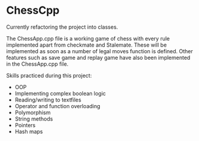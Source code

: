 # ChessCpp


Currently refactoring the project into classes.


The ChessApp.cpp file is a working game of chess with every rule implemented
apart from checkmate and Stalemate. These will be implemented as soon as a 
number of legal moves function is defined. Other features such as save game
and replay game have also been implemented in the ChessApp.cpp file.




Skills practiced during this project:
- OOP
- Implementing complex boolean logic
- Reading/writing to textfiles
- Operator and function overloading
- Polymorphism
- String methods
- Pointers
- Hash maps



